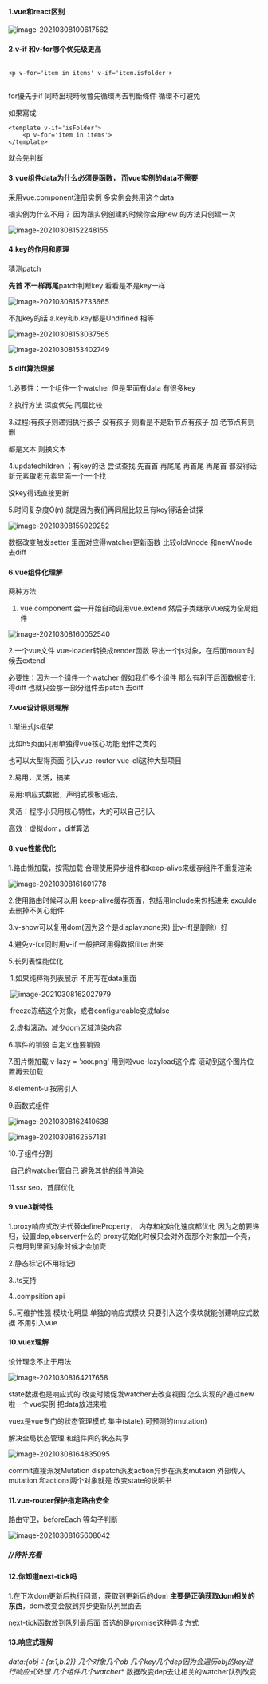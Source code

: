 #### 1.vue和react区别

![image-20210308100617562](C:\Users\legion\AppData\Roaming\Typora\typora-user-images\image-20210308100617562.png)

#### 2.v-if 和v-for哪个优先级更高

```vue

<p v-for='item in items' v-if='item.isfolder'> 
    
```



for優先于if 同時出現時候會先循環再去判斷條件 循環不可避免

如果寫成

```
<template v-if='isFolder'>
	<p v-for='item in items'>
</template>
```

就会先判断

#### 3.vue组件data为什么必须是函数， 而vue实例的data不需要 

采用vue.component注册实例  多实例会共用这个data

根实例为什么不用？ 因为跟实例创建的时候你会用new 的方法只创建一次

![image-20210308152248155](C:\Users\legion\AppData\Roaming\Typora\typora-user-images\image-20210308152248155.png)

#### 4.key的作用和原理

猜测patch

**先首 不一样再尾**patch判断key 看看是不是key一样

![image-20210308152733665](C:\Users\legion\AppData\Roaming\Typora\typora-user-images\image-20210308152733665.png)

不加key的话  a.key和b.key都是Undifined 相等

![image-20210308153037565](C:\Users\legion\AppData\Roaming\Typora\typora-user-images\image-20210308153037565.png)

![image-20210308153402749](C:\Users\legion\AppData\Roaming\Typora\typora-user-images\image-20210308153402749.png)

#### 5.diff算法理解

1.必要性：一个组件一个watcher 但是里面有data 有很多key

2.执行方法 深度优先 同层比较

3.过程:有孩子则递归执行孩子 没有孩子 则看是不是新节点有孩子 加 老节点有则删

都是文本 则换文本

4.updatechildren ；有key的话 尝试查找 先首首 再尾尾 再首尾 再尾首 都没得话新元素取老元素里面一个一个找

没key得话直接更新

5.时间复杂度O(n) 就是因为我们再同层比较且有key得话会试探

![image-20210308155029252](C:\Users\legion\AppData\Roaming\Typora\typora-user-images\image-20210308155029252.png)

数据改变触发setter 里面对应得watcher更新函数 比较oldVnode 和newVnode 去diff

#### 6.vue组件化理解

两种方法

1. vue.component 会一开始自动调用vue.extend 然后子类继承Vue成为全局组件

![image-20210308160052540](C:\Users\legion\AppData\Roaming\Typora\typora-user-images\image-20210308160052540.png)

2.一个vue文件 vue-loader转换成render函数 导出一个js对象，在后面mount时候去extend



必要性：因为一个组件一个watcher 假如我们多个组件 那么有利于后面数据变化得diff 也就只会那一部分组件去patch 去diff

#### 7.vue设计原则理解

1.渐进式js框架

比如h5页面只用单独得vue核心功能 组件之类的

也可以大型得页面 引入vue-router vue-cli这种大型项目

2.易用，灵活，搞笑

易用:响应式数据，声明式模板语法，

灵活：程序小只用核心特性，大的可以自己引入

高效：虚拟dom，diff算法

#### 8.vue性能优化

1.路由懒加载，按需加载 合理使用异步组件和keep-alive来缓存组件不重复渲染

![image-20210308161601778](C:\Users\legion\AppData\Roaming\Typora\typora-user-images\image-20210308161601778.png)

2.使用路由时候可以用 keep-alive缓存页面，包括用Include来包括进来 exculde去删掉不关心组件

3.v-show可以复用dom(因为这个是display:none来) 比v-if(是删除）好

4.避免v-for同时用v-if 一般把可用得数据filter出来

5.长列表性能优化

​	1.如果纯粹得列表展示 不用写在data里面

​	![image-20210308162027979](C:\Users\legion\AppData\Roaming\Typora\typora-user-images\image-20210308162027979.png)

​	freeze冻结这个对象，或者configureable变成false

​	2.虚拟滚动，减少dom区域渲染内容

6.事件的销毁 自定义也要销毁

7.图片懒加载  v-lazy = 'xxx.png' 用到啦vue-lazyload这个库 滚动到这个图片位置再去加载

8.element-ui按需引入

9.函数式组件

![image-20210308162410638](C:\Users\legion\AppData\Roaming\Typora\typora-user-images\image-20210308162410638.png)

![image-20210308162557181](C:\Users\legion\AppData\Roaming\Typora\typora-user-images\image-20210308162557181.png)

10.子组件分割

​	自己的watcher管自己 避免其他的组件渲染

11.ssr seo，首屏优化

#### 9.vue3新特性

1.proxy响应式改进代替defineProperty， 内存和初始化速度都优化 因为之前要递归，设置dep,observer什么的 proxy初始化时候只会对外面那个对象加一个壳，只有用到里面对象时候才会加壳

2.静态标记(不用标记)

3..ts支持 

4..compsition api

5..可维护性强 模块化明显 单独的响应式模块 只要引入这个模块就能创建响应式数据 不用引入vue

#### 10.vuex理解

设计理念不止于用法

![image-20210308164217658](C:\Users\legion\AppData\Roaming\Typora\typora-user-images\image-20210308164217658.png)

state数据也是响应式的 改变时候促发watcher去改变视图 怎么实现的?通过new 啦一个vue实例 把data放进来啦

vuex是vue专门的状态管理模式    集中(state),可预测的(mutation)

解决全局状态管理 和组件间的状态共享

![image-20210308164835095](C:\Users\legion\AppData\Roaming\Typora\typora-user-images\image-20210308164835095.png)



commit直接派发Mutation dispatch派发action异步在派发mutaion  外部传入mutation 和actions两个对象就是 改变state的说明书

#### 11.vue-router保护指定路由安全

路由守卫，beforeEach 等勾子判断

![image-20210308165608042](C:\Users\legion\AppData\Roaming\Typora\typora-user-images\image-20210308165608042.png)

##### //待补充看

#### 12.你知道next-tick吗



1.在下次dom更新后执行回调，获取到更新后的dom  **主要是正确获取dom相关的东西**，dom改变会放到异步更新队列里面去

next-tick函数放到队列最后面 首选的是promise这种异步方式

#### 13.响应式理解

**data:{obj：{a:1,b:2}} 几个对象几个ob 几个key几个dep因为会遍历obj的key进行响应式处理* 几个组件几个watcher** 数据改变dep去让相关的watcher队列改变

